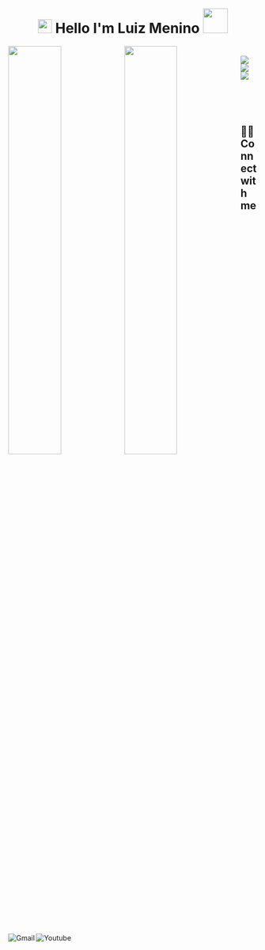 <h1 align="center">
<img src="https://media.giphy.com/media/hvRJCLFzcasrR4ia7z/giphy.gif" width="28">
Hello I'm Luiz Menino <img src="https://media.giphy.com/media/12oufCB0MyZ1Go/giphy.gif" width="50">
</h1>


<img align="left"  width="46%" src="https://github-readme-stats.vercel.app/api?username=m3nininho&show_icons=true&theme=radical " />

<img align="left" width="46%" src="https://github-readme-stats.vercel.app/api/top-langs/?username=m3nininho&layout=compact" />



#

<img align="left" src="https://img.shields.io/badge/html5-%23E34F26.svg?style=for-the-badge&logo=html5&logoColor=white" />

<img align="left" src="https://img.shields.io/badge/css3-%231572B6.svg?style=for-the-badge&logo=css3&logoColor=white" />

<img align="left" src="https://cdn.jsdelivr.net/gh/devicons/devicon/icons/javascript/javascript-original.svg" />



<br>
<br>
<br>
<br>
<br>

## <br /> 🙋‍♂️ Connect with me 



<!-- Badges template - https://github.com/Ileriayo/markdown-badges#social-->

<br />




 
  <br />
  <a  href="mailto:luizmenino22@gmail.com"><img align="left" alt="Gmail" title="Gmail" src="https://img.shields.io/badge/Gmail-D14836?style=for-the-badge&logo=gmail&logoColor=white"/></a>
  <br />
 <a  href="https://www.instagram.com/_meninoo_/"><img align="left" alt="Youtube" title="Instagram" src="https://img.shields.io/badge/instagram-%23E4405F.svg?style=for-the-badge&logo=Instagram&logoColor=white"/></a>




  
